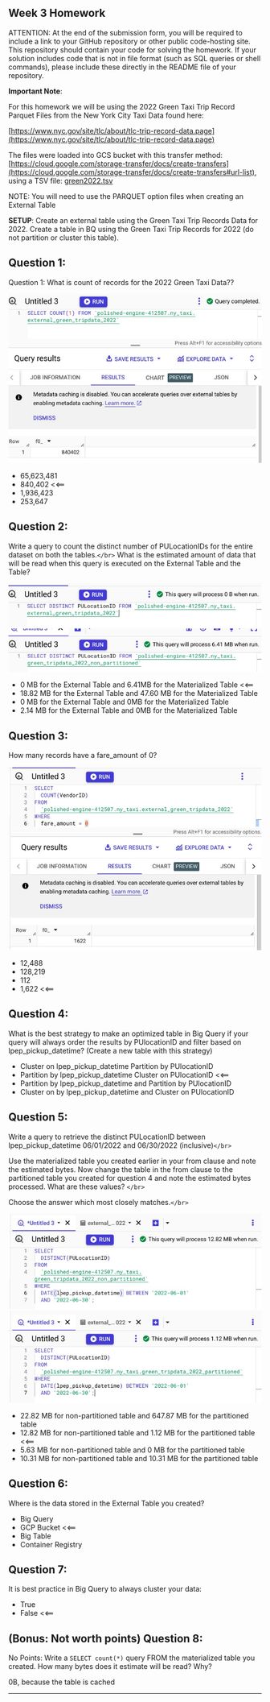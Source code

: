 ## Week 3 Homework

ATTENTION: At the end of the submission form, you will be required to include a link to your GitHub repository or other public code-hosting site. This repository should contain your code for solving the homework. If your solution includes code that is not in file format (such as SQL queries or shell commands), please include these directly in the README file of your repository.

**Important Note**:

For this homework we will be using the 2022 Green Taxi Trip Record Parquet Files from the New York
City Taxi Data found here:

[https://www.nyc.gov/site/tlc/about/tlc-trip-record-data.page](https://www.nyc.gov/site/tlc/about/tlc-trip-record-data.page)

The files were loaded into GCS bucket with this transfer method: [https://cloud.google.com/storage-transfer/docs/create-transfers](https://cloud.google.com/storage-transfer/docs/create-transfers#url-list), using a TSV file: [green2022.tsv](https://github.com/drelap/D-E-Zoomcamp-2024/blob/main/03-data-warehouse/green2022.tsv)

NOTE: You will need to use the PARQUET option files when creating an External Table

**SETUP**:
Create an external table using the Green Taxi Trip Records Data for 2022.
Create a table in BQ using the Green Taxi Trip Records for 2022 (do not partition or cluster this table).

#### 
## Question 1:

Question 1: What is count of records for the 2022 Green Taxi Data??

<img src="./answer1.jpg" />

- 65,623,481
- 840,402 <<==
- 1,936,423
- 253,647

#### 
## Question 2:

Write a query to count the distinct number of PULocationIDs for the entire dataset on both the tables.`</br>`
What is the estimated amount of data that will be read when this query is executed on the External Table and the Table?

<img src="./answer2a.jpg" />
<img src="./answer2b.jpg" />

- 0 MB for the External Table and 6.41MB for the Materialized Table <<==
- 18.82 MB for the External Table and 47.60 MB for the Materialized Table
- 0 MB for the External Table and 0MB for the Materialized Table
- 2.14 MB for the External Table and 0MB for the Materialized Table

#### 
## Question 3:

How many records have a fare_amount of 0?

<img src="./answer3.jpg" />

- 12,488
- 128,219
- 112
- 1,622 <<==

#### 
## Question 4:

What is the best strategy to make an optimized table in Big Query if your query will always order the results by PUlocationID and filter based on lpep_pickup_datetime? (Create a new table with this strategy)

- Cluster on lpep_pickup_datetime Partition by PUlocationID
- Partition by lpep_pickup_datetime  Cluster on PUlocationID <<==
- Partition by lpep_pickup_datetime and Partition by PUlocationID
- Cluster on by lpep_pickup_datetime and Cluster on PUlocationID

#### 
## Question 5:

Write a query to retrieve the distinct PULocationID between lpep_pickup_datetime
06/01/2022 and 06/30/2022 (inclusive)`</br>`

Use the materialized table you created earlier in your from clause and note the estimated bytes. Now change the table in the from clause to the partitioned table you created for question 4 and note the estimated bytes processed. What are these values? `</br>`

Choose the answer which most closely matches.`</br>`

<img src="./answer5a.jpg" />
<img src="./answer5b.jpg" />

- 22.82 MB for non-partitioned table and 647.87 MB for the partitioned table
- 12.82 MB for non-partitioned table and 1.12 MB for the partitioned table <<==
- 5.63 MB for non-partitioned table and 0 MB for the partitioned table
- 10.31 MB for non-partitioned table and 10.31 MB for the partitioned table

#### 
## Question 6:

Where is the data stored in the External Table you created?

- Big Query
- GCP Bucket <<==
- Big Table
- Container Registry

#### 
## Question 7:

It is best practice in Big Query to always cluster your data:

- True
- False <<==

#### 
## (Bonus: Not worth points) Question 8:

No Points: Write a `SELECT count(*)` query FROM the materialized table you created. How many bytes does it estimate will be read? Why?

0B, because the table is cached

---
